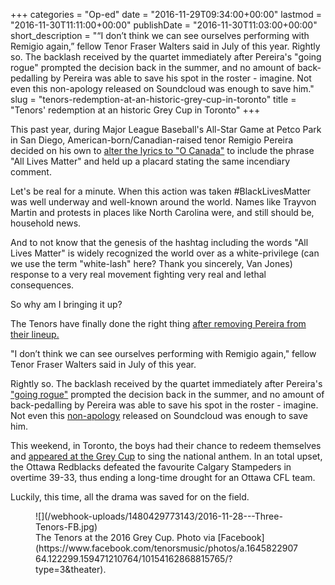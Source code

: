 +++
categories = "Op-ed"
date = "2016-11-29T09:34:00+00:00"
lastmod = "2016-11-30T11:11:00+00:00"
publishDate = "2016-11-30T11:03:00+00:00"
short_description = "“I don’t think we can see ourselves performing with Remigio again,” fellow Tenor Fraser Walters said in July of this year. Rightly so. The backlash received by the quartet immediately after Pereira's \"going rogue\" prompted the decision back in the summer, and no amount of back-pedalling by Pereira was able to save his spot in the roster - imagine. Not even this non-apology released on Soundcloud was enough to save him."
slug = "tenors-redemption-at-an-historic-grey-cup-in-toronto"
title = "Tenors&#039; redemption at an historic Grey Cup in Toronto"
+++

This past year, during Major League Baseball's All-Star Game at Petco Park in San Diego, American-born/Canadian-raised tenor Remigio Pereira decided on his own to [alter the lyrics to "O Canada"](http://www.cbc.ca/sports/baseball/mlb/canadian-national-anthem-all-lives-matter-change-1.3676477) to include the phrase "All Lives Matter" and held up a placard stating the same incendiary comment. 

Let's be real for a minute. When this action was taken #BlackLivesMatter was well underway and well-known around the world. Names like Trayvon Martin and protests in places like North Carolina were, and still should be, household news. 

And to not know that the genesis of the hashtag including the words "All Lives Matter" is widely recognized the world over as a white-privilege (can we use the term "white-lash" here? Thank you sincerely, Van Jones) response to a very real movement fighting very real and lethal consequences.

So why am I bringing it up? 

The Tenors have finally done the right thing [after removing Pereira from their lineup.](http://www.cbc.ca/news/entertainment/tenors-remigio-pereira-split-1.3860690) 

"I don’t think we can see ourselves performing with Remigio again," fellow Tenor Fraser Walters said in July of this year. 

Rightly so. The backlash received by the quartet immediately after Pereira's ["going rogue"](http://news.nationalpost.com/sports/mlb/outrage-after-the-tenors-change-o-canada-lyrics-to-all-lives-matter-statement-at-mlb-all-star-game) prompted the decision back in the summer, and no amount of back-pedalling by Pereira was able to save his spot in the roster - imagine. Not even this [non-apology](https://soundcloud.com/remigio-pereira/black-lives-do-matter) released on Soundcloud was enough to save him. 

This weekend, in Toronto, the boys had their chance to redeem themselves and [appeared at the Grey Cup](https://www.facebook.com/tenorsmusic/posts/10154168137690765:0) to sing the national anthem. In an total upset, the Ottawa Redblacks defeated the favourite Calgary Stampeders in overtime 39-33, thus ending a long-time drought for an Ottawa CFL team. 

Luckily, this time, all the drama was saved for on the field.

<figure data-type="image">
![](/webhook-uploads/1480429773143/2016-11-28---Three-Tenors-FB.jpg)<figcaption>The Tenors at the 2016 Grey Cup. Photo via [Facebook](https://www.facebook.com/tenorsmusic/photos/a.164582290764.122299.159471210764/10154162868815765/?type=3&theater).</figcaption>
</figure>
